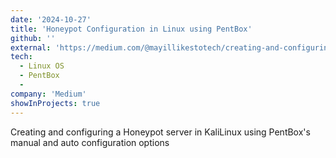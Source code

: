 ```yaml
---
date: '2024-10-27'
title: 'Honeypot Configuration in Linux using PentBox'
github: ''
external: 'https://medium.com/@mayillikestotech/creating-and-configuring-a-honeypot-in-pentbox-on-kali-linux-bfe2851fd1d9'
tech:
  - Linux OS
  - PentBox
  -
company: 'Medium'
showInProjects: true
---
```


Creating and configuring a Honeypot server in KaliLinux using PentBox's manual and auto configuration options
